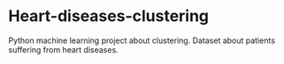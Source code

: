 # Heart-diseases-clustering
Python machine learning project about clustering. Dataset about patients suffering from heart diseases.
